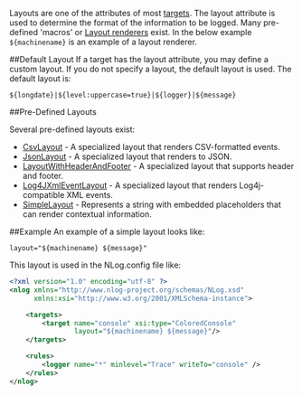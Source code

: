 Layouts are one of the attributes of most [targets](Targets). The layout attribute is used to determine the format of the information to be logged. Many pre-defined 'macros' or [Layout renderers](Layout-renderers) exist. In the below example `${machinename}` is an example of a layout renderer.

##Default Layout
If a target has the layout attribute, you may define a custom layout. If you do not specify a layout, the default layout is used. The default layout is:
```
${longdate}|${level:uppercase=true}|${logger}|${message}
```
##Pre-Defined Layouts

Several pre-defined layouts exist:
* [CsvLayout](CsvLayout) - A specialized layout that renders CSV-formatted events.
* [JsonLayout](JsonLayout) - A specialized layout that renders to JSON.
* [LayoutWithHeaderAndFooter](LayoutWithHeaderAndFooter) - A specialized layout that supports header and footer.
* [Log4JXmlEventLayout](Log4JXmlEventLayout) - A specialized layout that renders Log4j-compatible XML events.
* [SimpleLayout](SimpleLayout) - Represents a string with embedded placeholders that can render contextual information.

##Example
An example of a simple layout looks like:
```
layout="${machinename} ${message}"
```

This layout is used in the NLog.config file like:
```xml
<?xml version="1.0" encoding="utf-8" ?>
<nlog xmlns="http://www.nlog-project.org/schemas/NLog.xsd" 
      xmlns:xsi="http://www.w3.org/2001/XMLSchema-instance">

    <targets>
        <target name="console" xsi:type="ColoredConsole" 
                layout="${machinename} ${message}"/>
    </targets>

    <rules>
        <logger name="*" minlevel="Trace" writeTo="console" />
    </rules>
</nlog>
```